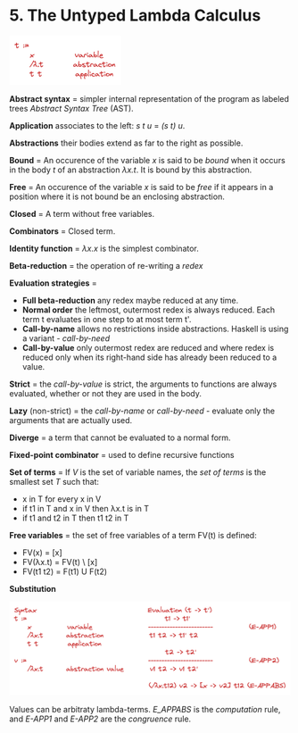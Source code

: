 # 5. The Untyped Lambda Calculus

![Lambda calculus](../../assets/images/lambda_calculus.png "Lambda calculus")

**Abstract syntax** = simpler internal representation of the program as labeled trees *Abstract Syntax Tree* (AST).

**Application** associates to the left: *s t u* = *(s t) u*.

**Abstractions** their bodies extend as far to the right as possible.

**Bound** = An occurence of the variable *x* is said to be *bound* when it occurs in the body *t* of an abstraction *λx.t*. It is bound by this abstraction.

**Free** = An occurence of the variable *x* is said to be *free* if it appears in a position where it is not bound be an enclosing abstraction.

**Closed** = A term without free variables.

**Combinators** = Closed term.

**Identity function** = *λx.x* is the simplest combinator.

**Beta-reduction** = the operation of re-writing a *redex*

**Evaluation strategies** =

- **Full beta-reduction** any redex maybe reduced at any time.
- **Normal order** the leftmost, outermost redex is always reduced. Each term t evaluates in one step to at most term t'.
- **Call-by-name** allows no restrictions inside abstractions. Haskell is using a variant - *call-by-need*
- **Call-by-value** only outermost redex are reduced and where redex is reduced only when its right-hand side has already been reduced to a value.

**Strict** = the *call-by-value* is strict, the arguments to functions are always evaluated, whether or not they are used in the body.

**Lazy** (non-strict) = the *call-by-name* or *call-by-need* - evaluate only the arguments that are actually used.

**Diverge** = a term that cannot be evaluated to a normal form.

**Fixed-point combinator** = used to define recursive functions

**Set of terms** = If *V* is the set of variable names, the *set of terms* is the smallest set *T* such that:
- x in T for every x in V
- if t1 in T and x in V then λx.t is in T
- if t1 and t2 in T then t1 t2 in T

**Free variables** = the set of free variables of a term FV(t) is defined:
- FV(x) = [x]
- FV(λx.t) = FV(t) \ [x]
- FV(t1 t2) = F(t1) U F(t2)

**Substitution**

![Untyped Lambda calculus](../../assets/images/untyped_lambda_calculus.png "Untyped Lambda calculus")

Values can be arbitraty lambda-terms.
*E_APPABS* is the *computation* rule, and *E-APP1* and *E-APP2* are the *congruence* rule.
